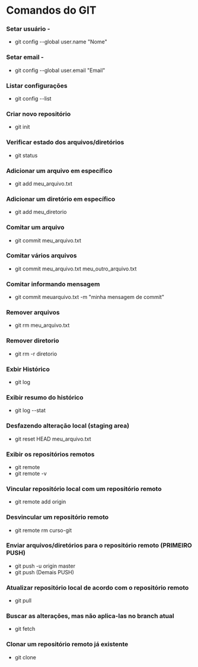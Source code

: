 # Comandos do GIT
### Setar usuário -
- git config --global user.name "Nome"

### Setar email -
- git config --global user.email "Email"

### Listar configurações 
- git config --list

### Criar novo repositório 
- git init

### Verificar estado dos arquivos/diretórios 
- git status

### Adicionar um arquivo em específico 
- git add meu_arquivo.txt

### Adicionar um diretório em específico 
- git add meu_diretorio

### Comitar um arquivo
- git commit meu_arquivo.txt

### Comitar vários arquivos
- git commit meu_arquivo.txt meu_outro_arquivo.txt

### Comitar informando mensagem
- git commit meuarquivo.txt -m "minha mensagem de commit"

### Remover arquivos 
- git rm meu_arquivo.txt

### Remover diretorio
- git rm -r diretorio

### Exbir Histórico
- git log

### Exibir resumo do histórico
- git log --stat

### Desfazendo alteração local (staging area)
- git reset HEAD meu_arquivo.txt

### Exibir os repositórios remotos
- git remote
- git remote -v

### Vincular repositório local com um repositório remoto
- git remote add origin

### Desvincular um repositório remoto
- git remote rm curso-git

### Enviar arquivos/diretórios para o repositório remoto (PRIMEIRO PUSH)
 - git push -u origin master
 - git push (Demais PUSH)

 ### Atualizar repositório local de acordo com o repositório remoto
 - git pull

 ### Buscar as alterações, mas não aplica-las no branch atual
 - git fetch

### Clonar um repositório remoto já existente
- git clone
 